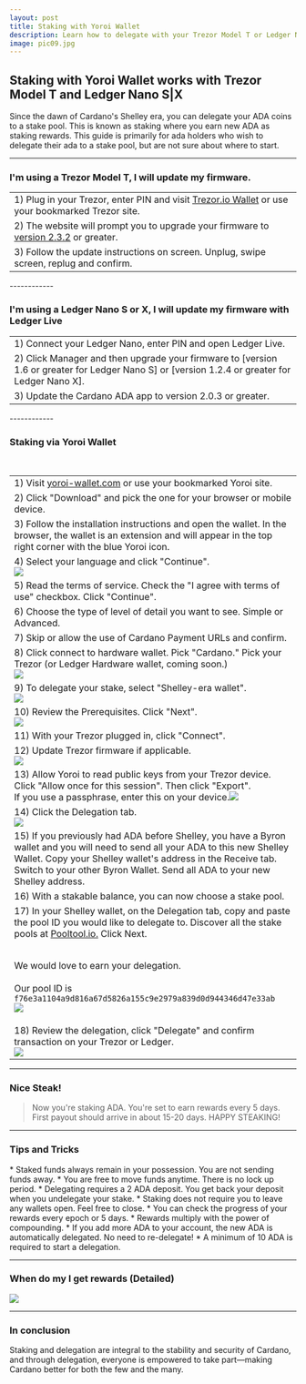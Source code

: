 ```yaml
---
layout: post
title: Staking with Yoroi Wallet
description: Learn how to delegate with your Trezor Model T or Ledger Nano S or X
image: pic09.jpg
---
```


## Staking with Yoroi Wallet works with Trezor Model T and Ledger Nano S|X

Since the dawn of Cardano's Shelley era, you can delegate your ADA coins to a stake pool. This is known as staking where you earn new ADA as staking rewards. This guide is primarily for ada holders who wish to delegate their ada to a stake pool, but are not sure about where to start.

------------

### I'm using a Trezor Model T, I will update my firmware.

<section>
	<div class="table-wrapper">
		<table>
			<tbody>
				<tr>
					<td>1) Plug in your Trezor, enter PIN and visit <a href="https://wallet.trezor.io/">Trezor.io Wallet</a> or use your bookmarked Trezor site.</td>
				</tr>
				<tr>
					<td>2) The website will prompt you to upgrade your firmware to <a href="https://blog.trezor.io/firmware-updates-for-trezor-model-t-version-2-3-2-and-trezor-model-one-version-1-9-2-f4f9c0f1ed7c">version 2.3.2</a> or greater.</td>
				</tr>
				<tr>
					<td>3) Follow the update instructions on screen. Unplug, swipe screen, replug and confirm.</td>
				</tr>
			</tbody>
		</table>
	</div>
</section>
------------

### I'm using a Ledger Nano S or X, I will update my firmware with Ledger Live

<section>
	<div class="table-wrapper">
		<table>
			<tbody>
				<tr>
					<td>1) Connect your Ledger Nano, enter PIN and open Ledger Live.</td>
				</tr>
				<tr>
					<td>2) Click Manager and then upgrade your firmware to [version 1.6 or greater for Ledger Nano S] or [version 1.2.4 or greater for Ledger Nano X].</td>
				</tr>
				<tr>
					<td>3) Update the Cardano ADA app to version 2.0.3 or greater.</td>
				</tr>
			</tbody>
		</table>
	</div>
</section>
------------

### Staking via Yoroi Wallet

<section>
	<div class="table-wrapper">
		<table>
			<tbody>
				<tr>
					<td>1) Visit <a href="https://yoroi-wallet.com/">yoroi-wallet.com</a> or use your bookmarked Yoroi site.</td>
				</tr>
				<tr>
					<td>2) Click "Download" and pick the one for your browser or mobile device.</td>
				</tr>
				<tr>
					<td>3) Follow the installation instructions and open the wallet. In the browser, the wallet is an extension and will appear in the top right corner with the blue Yoroi icon.<br></td>
				</tr>
				<tr>
					<td>4) Select your language and click "Continue".<br><img src="/ada/assets/images/y1.png"></td>
				</tr>
				<tr>
					<td>5) Read the terms of service. Check the "I agree with terms of use" checkbox. Click "Continue".</td>
				</tr>
				<tr>
					<td>6) Choose the type of level of detail you want to see. Simple or Advanced.</td>
				</tr>
				<tr>
					<td>7) Skip or allow the use of Cardano Payment URLs and confirm.</td>
				</tr>
				<tr>
					<td>8) Click connect to hardware wallet. Pick "Cardano." Pick your Trezor (or Ledger Hardware wallet, coming soon.)<br><img src="/ada/assets/images/y2.png"></td>
				</tr>
				<tr>
					<td>9) To delegate your stake, select "Shelley-era wallet".<br><img src="/ada/assets/images/y3.png"></td>
				</tr>
				<tr>
					<td>10) Review the Prerequisites. Click "Next".<br><img src="/ada/assets/images/y4.png"><br></td>
				</tr>
				<tr>
					<td>11) With your Trezor plugged in, click "Connect".</td>
				</tr>
				<tr>
					<td>12) Update Trezor firmware if applicable.<br><img src="/ada/assets/images/y5.png"></td>
				</tr>
				<tr>
					<td>13) Allow Yoroi to read public keys from your Trezor device. Click "Allow once for this session". Then click "Export".<br> If you use a passphrase, enter this on your device.<img src="/ada/assets/images/al-trez-allow.png"></td>
				</tr>
				<tr>
					<td>14) Click the Delegation tab.<br><img src="/ada/assets/images/y6.png"></td>
				</tr>
				<tr>
					<td>15) If you previously had ADA before Shelley, you have a Byron wallet and you will need to send all your ADA to this new Shelley Wallet. Copy your Shelley wallet's address in the Receive tab. Switch to your other Byron Wallet. Send all ADA to your new Shelley address.</td>
				</tr>				
				<tr>
					<td>16) With a stakable balance, you can now choose a stake pool. </td>
				</tr>	
				<tr>
					<td>17) In your Shelley wallet, on the Delegation tab, copy and paste the pool ID you would like to delegate to. Discover all the stake pools at <a href="https://pooltool.io/">Pooltool.io.</a> Click Next.<br><br>

We would love to earn your delegation.<br><br>
Our pool ID is <code>f76e3a1104a9d816a67d5826a155c9e2979a839d0d944346d47e33ab</code>
<br><img src="/ada/assets/images/y7.png"></td>
				</tr>
				<tr>
					<td>18) Review the delegation, click "Delegate" and confirm transaction on your Trezor or Ledger.<br><img src="/ada/assets/images/y8.png"></td>
				</tr>						
			</tbody>
		</table>
	</div>
</section>

------------

<h3>Nice Steak!</h3>
<blockquote>Now you're staking ADA. You're set to earn rewards every 5 days. First payout should arrive in about 15-20 days. HAPPY STEAKING! </blockquote>

------------

<h3>Tips and Tricks</h3>
* Staked funds always remain in your possession. You are not sending funds away.
* You are free to move funds anytime. There is no lock up period.
* Delegating requires a 2 ADA deposit. You get back your deposit when you undelegate your stake.
* Staking does not require you to leave any wallets open. Feel free to close.
* You can check the progress of your rewards every epoch or 5 days.
* Rewards multiply with the power of compounding.
* If you add more ADA to your account, the new ADA is automatically delegated. No need to re-delegate!
* A minimum of 10 ADA is required to start a delegation.

------------

<h3>When do my I get rewards (Detailed)</h3>
<span class="image fit"><img src="/ada/assets/images/delegation-cycle.png"></span>

------------

<h3>In conclusion</h3>
Staking and delegation are integral to the stability and security of Cardano, and through delegation, everyone is empowered to take part—making Cardano better for both the few and the many.
